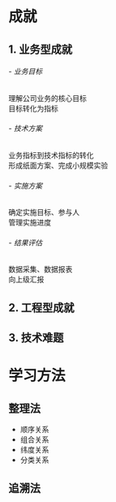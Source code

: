# 成就
## 1. 业务型成就
###### -     业务目标
理解公司业务的核心目标<br>
目标转化为指标
###### -     技术方案
业务指标到技术指标的转化<br>
形成纸面方案、完成小规模实验
###### -     实施方案
确定实施目标、参与人<br>
管理实施进度
###### -     结果评估
数据采集、数据报表<br>
向上级汇报
## 2. 工程型成就
## 3. 技术难题
# 学习方法
## 整理法
- 顺序关系
- 组合关系
- 纬度关系
- 分类关系
## 追溯法
